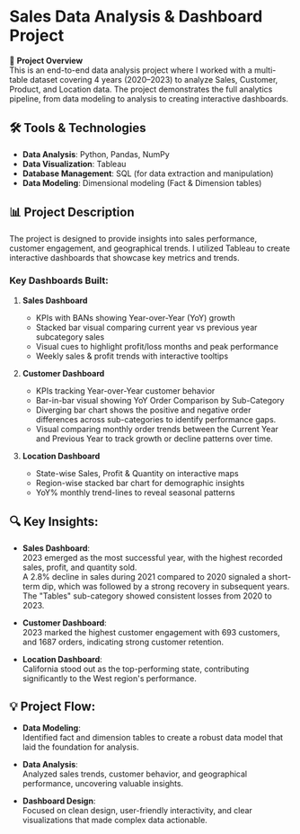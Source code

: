 # Sales Data Analysis & Dashboard Project

🚀 **Project Overview**  
This is an end-to-end data analysis project where I worked with a multi-table dataset covering 4 years (2020–2023) to analyze Sales, Customer, Product, and Location data. The project demonstrates the full analytics pipeline, from data modeling to analysis to creating interactive dashboards.

## 🛠️ Tools & Technologies
- **Data Analysis**: Python, Pandas, NumPy
- **Data Visualization**: Tableau
- **Database Management**: SQL (for data extraction and manipulation)
- **Data Modeling**: Dimensional modeling (Fact & Dimension tables)

## 📊 Project Description
The project is designed to provide insights into sales performance, customer engagement, and geographical trends. I utilized Tableau to create interactive dashboards that showcase key metrics and trends.

### Key Dashboards Built:
1. **Sales Dashboard**
    - KPIs with BANs showing Year-over-Year (YoY) growth
    - Stacked bar visual comparing current year vs previous year subcategory sales
    - Visual cues to highlight profit/loss months and peak performance
    - Weekly sales & profit trends with interactive tooltips
    

2. **Customer Dashboard**
    - KPIs tracking Year-over-Year customer behavior
    - Bar-in-bar visual showing YoY Order Comparison by Sub-Category
    - Diverging bar chart shows the positive and negative order differences across sub-categories to identify performance gaps.
    - Visual comparing monthly order trends between the Current Year and Previous Year to track growth or decline patterns over time.

3. **Location Dashboard**
    - State-wise Sales, Profit & Quantity on interactive maps
    - Region-wise stacked bar chart for demographic insights
    - YoY% monthly trend-lines to reveal seasonal patterns

## 🔍 Key Insights:
- **Sales Dashboard**:  
  2023 emerged as the most successful year, with the highest recorded sales, profit, and quantity sold.  
  A 2.8% decline in sales during 2021 compared to 2020 signaled a short-term dip, which was followed by a strong recovery in subsequent years.  
  The "Tables" sub-category showed consistent losses from 2020 to 2023.

- **Customer Dashboard**:  
  2023 marked the highest customer engagement with 693 customers, and 1687 orders, indicating strong customer retention.

- **Location Dashboard**:  
  California stood out as the top-performing state, contributing significantly to the West region's performance.

## 💡 Project Flow:
- **Data Modeling**:  
  Identified fact and dimension tables to create a robust data model that laid the foundation for analysis.

- **Data Analysis**:  
  Analyzed sales trends, customer behavior, and geographical performance, uncovering valuable insights.

- **Dashboard Design**:  
  Focused on clean design, user-friendly interactivity, and clear visualizations that made complex data actionable.
